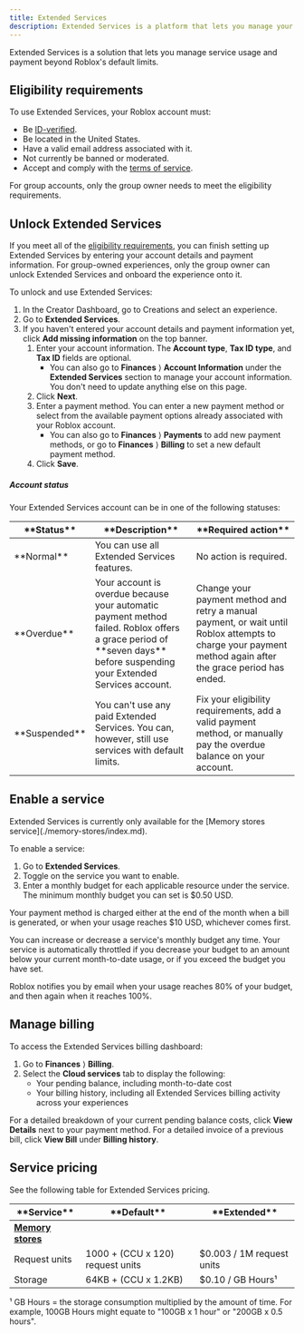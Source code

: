 ```yaml
---
title: Extended Services
description: Extended Services is a platform that lets you manage your free and paid services.
---
```


Extended Services is a solution that lets you manage service usage and payment beyond Roblox's default limits.

## Eligibility requirements

To use Extended Services, your Roblox account must:

- Be [ID-verified](../production/publishing/account-verification.md#verify-through-government-id).
- Be located in the United States.
- Have a valid email address associated with it.
- Not currently be banned or moderated.
- Accept and comply with the [terms of service](https://en.help.roblox.com/hc/articles/37967848292500).

<Alert severity="info">
  For group accounts, only the group owner needs to meet the eligibility requirements.
</Alert>

## Unlock Extended Services

If you meet all of the [eligibility requirements](#eligibility-requirements), you can finish setting up Extended Services by entering your account details and payment information. For group-owned experiences, only the group owner can unlock Extended Services and onboard the experience onto it.

To unlock and use Extended Services:

1. In the Creator Dashboard, go to Creations and select an experience.
2. Go to **Extended Services**.
3. If you haven't entered your account details and payment information yet, click **Add missing information** on the top banner.
    1. Enter your account information. The **Account type**, **Tax ID type**, and **Tax ID** fields are optional.
        - You can also go to **Finances** ⟩ **Account Information** under the **Extended Services** section to manage your account information. You don't need to update anything else on this page.
    2. Click **Next**.
    3. Enter a payment method. You can enter a new payment method or select from the available payment options already associated with your Roblox account.
        - You can also go to **Finances** ⟩ **Payments** to add new payment methods, or go to **Finances** ⟩ **Billing** to set a new default payment method.
    4. Click **Save**.

<h5>Account status</h5>

Your Extended Services account can be in one of the following statuses:

<table>
<thead>
  <th width="15%">**Status**</th>
  <th width="40%">**Description**</th>
  <th width="80%">**Required action**</th>
</thead>
<tbody>
  <tr>
    <td>**Normal**</td>
    <td>You can use all Extended Services features.</td>
    <td>No action is required.</td>
  </tr>
  <tr>
    <td>**Overdue**</td>
    <td>Your account is overdue because your automatic payment method failed. Roblox offers a grace period of **seven days** before suspending your Extended Services account.</td>
    <td>Change your payment method and retry a manual payment, or wait until Roblox attempts to charge your payment method again after the grace period has ended.</td>
  </tr>
  <tr>
    <td>**Suspended**</td>
    <td>You can't use any paid Extended Services. You can, however, still use services with default limits.</td>
    <td>Fix your eligibility requirements, add a valid payment method, or manually pay the overdue balance on your account.</td>
  </tr>
</tbody>
</table>

## Enable a service

<Alert severity="warning">
  Extended Services is currently only available for the [Memory stores service](./memory-stores/index.md).
</Alert>

To enable a service:

1. Go to **Extended Services**.
2. Toggle on the service you want to enable.
3. Enter a monthly budget for each applicable resource under the service. The minimum monthly budget you can set is $0.50 USD.

Your payment method is charged either at the end of the month when a bill is generated, or when your usage reaches $10 USD, whichever comes first.

You can increase or decrease a service's monthly budget any time. Your service is automatically throttled if you decrease your budget to an amount below your current month-to-date usage, or if you exceed the budget you have set.

Roblox notifies you by email when your usage reaches 80% of your budget, and then again when it reaches 100%.

## Manage billing

To access the Extended Services billing dashboard:

1. Go to **Finances** ⟩ **Billing**.
2. Select the **Cloud services** tab to display the following:
    - Your pending balance, including month-to-date cost
    - Your billing history, including all Extended Services billing activity across your experiences

For a detailed breakdown of your current pending balance costs, click **View Details** next to your payment method. For a detailed invoice of a previous bill, click **View Bill** under **Billing history**.

## Service pricing

See the following table for Extended Services pricing.

<table>
<thead>
  <th>**Service**</th>
  <th>**Default**</th>
  <th>**Extended**</th>
</thead>
<tbody>
  <tr>
    <td style={{border: 'none'}}><a href="https://create.roblox.com/docs/cloud-services/memory-stores" style={{color: 'inherit', textDecoration: 'underline'}}><strong>Memory stores</strong></a></td>
  </tr>
  <tr>
    <td style={{border: 'none'}}>Request units</td>
    <td style={{border: 'none'}}>1000 + (CCU x 120) request units</td>
    <td style={{border: 'none'}}>$0.003 / 1M request units</td>
  </tr>
  <tr>
    <td style={{paddingBottom: '24px'}}>Storage</td>
    <td style={{paddingBottom: '24px'}}>64KB + (CCU x 1.2KB)</td>
    <td style={{paddingBottom: '24px'}}>$0.10 / GB Hours&sup1;</td>
  </tr>
</tbody>
</table>

<figcaption>&sup1; GB Hours = the storage consumption multiplied by the amount of time. For example, 100GB Hours might equate to "100GB x 1 hour" or "200GB x 0.5 hours".</figcaption>
